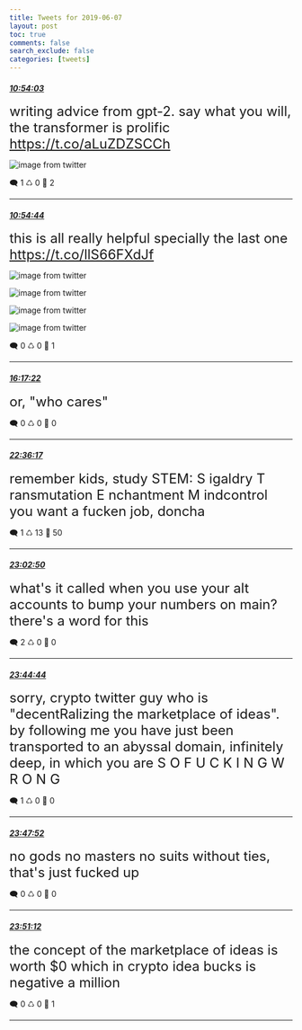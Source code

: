 ```yaml
---
title: Tweets for 2019-06-07
layout: post
toc: true
comments: false
search_exclude: false
categories: [tweets]
---
```



#### <a href = "https://twitter.com/deepfates/status/1137040032571637760">*10:54:03*</a>

<font size="5">writing advice from gpt-2. say what you will, the transformer is prolific  https://t.co/aLuZDZSCCh</font>

![image from twitter](/images/D8eTq-IUcAAABWx.png)


🗨️ 1 ♺ 0 🤍  2   

---
    
#### <a href = "https://twitter.com/deepfates/status/1137040204135460866">*10:54:44*</a>

<font size="5">this is all really helpful specially the last one  https://t.co/llS66FXdJf</font>

![image from twitter](/images/D8eT8xeUcAEu2sE.png)

![image from twitter](/images/D8eT-j0VsAAI5Rf.png)

![image from twitter](/images/D8eT_TYVUAAy1dg.png)

![image from twitter](/images/D8eUAR6UcAApqEa.png)


🗨️ 0 ♺ 0 🤍  1   

---
    
#### <a href = "https://twitter.com/deepfates/status/1137121396000153601">*16:17:22*</a>

<font size="5">or, "who cares"</font>



🗨️ 0 ♺ 0 🤍  0   

---
    
#### <a href = "https://twitter.com/deepfates/status/1137216756802392065">*22:36:17*</a>

<font size="5">remember kids, study STEM:  S igaldry T ransmutation E nchantment M indcontrol  you want a fucken job, doncha</font>



🗨️ 1 ♺ 13 🤍  50   

---
    
#### <a href = "https://twitter.com/deepfates/status/1137223437859020800">*23:02:50*</a>

<font size="5">what's it called when you use your alt accounts to bump your numbers on main? there's a word for this</font>



🗨️ 2 ♺ 0 🤍  0   

---
    
#### <a href = "https://twitter.com/deepfates/status/1137233979709353987">*23:44:44*</a>

<font size="5">sorry, crypto twitter guy who is "decentRalizing the marketplace of ideas". by following me you have just been transported to an abyssal domain, infinitely deep, in which you are  S O  F U C K I N G  W R O N G</font>



🗨️ 1 ♺ 0 🤍  0   

---
    
#### <a href = "https://twitter.com/deepfates/status/1137234767743598592">*23:47:52*</a>

<font size="5">no gods no masters  no suits without ties, that's just fucked up</font>



🗨️ 0 ♺ 0 🤍  0   

---
    
#### <a href = "https://twitter.com/deepfates/status/1137235609578221568">*23:51:12*</a>

<font size="5">the concept of the marketplace of ideas is worth $0 which in crypto idea bucks is negative a million</font>



🗨️ 0 ♺ 0 🤍  1   

---
    
            

